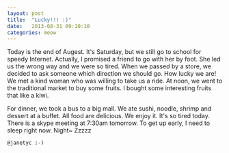 ```yaml
---
layout: post
title:  "Lucky!!! :)"
date:   2013-08-31 09:10:10
categories: meow
---
```

Today is the end of Augest. It's Saturday, but we still go to school for speedy Internet. Actually, I promised a friend to go with her by foot. She led us the wrong way and we were so tired. When we passed by a store, we decided to ask someone which direction we should go. How lucky we are! We met a kind woman who was willing to take us a ride. At noon, we went to the traditional market to buy some fruits. I bought some interesting fruits that like a kiwi. 

For dinner, we took a bus to a big mall. We ate sushi, noodle, shrimp and dessert at a buffet. All food are delicious. We enjoy it. It's so tired today. There is a skype meeting at 7:30am tomorrow. To get up early, I need to sleep right now. Night~ Zzzzz


`@janetyc :-)`


